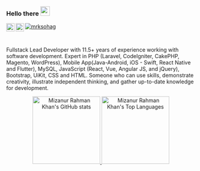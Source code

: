 <!-- <img src="https://media0.giphy.com/media/Nx0rz3jtxtEre/giphy.gif?cid=ecf05e475z0s30l4crjq7nvpzygw53ri44glm5qsrm37b0vs&rid=giphy.gif&ct=g"> -->

### Hello there <img src="https://media.giphy.com/media/hvRJCLFzcasrR4ia7z/giphy.gif" width="25">
<a href="https://mrksohag.com/](https://www.linkedin.com/in/mrksohag/">
  <img align="left" alt="Mizanur Rahman Khan | LinkedIn" width="22px" src="https://upload.wikimedia.org/wikipedia/commons/8/81/LinkedIn_icon.svg" />
</a>
<a href="https://mrksohag.com">
  <img align="left" alt="Mizanur Rahman Khan" width="22px" src="https://www.kaggle.com/static/images/favicon.ico" />
</a>


<a href="https://github.com/mrksohag" target="_blank"><p align="left"> <img src="https://komarev.com/ghpvc/?username=mrksohag&label=Profile%20views&color=129e00" alt="mrksohag" /> </p><a/> 

<br/>

Fullstack Lead Developer with 11.5+ years of experience working with software development. Expert in PHP (Laravel, CodeIgniter, CakePHP, Magento, WordPress), Mobile App(Java-Android, iOS - Swift, React Native and Flutter), MySQL, JavaScript (React, Vue, Angular JS, and jQuery), Bootstrap, UiKit, CSS and HTML. Someone who can use skills, demonstrate creativity, illustrate independent thinking, and gather up-to-date knowledge for development.

  
<div align="center">
  <a href="https://github.com/mrksohag">
  <img height="180em" src="https://github-readme-stats.vercel.app/api?username=mrksohag&show_icons=true&theme=dark&include_all_commits=true&count_private=true" alt="Mizanur Rahman Khan's GitHub stats"/>
  <img height="180em" src="https://github-readme-stats.vercel.app/api/top-langs/?username=mrksohag&layout=compact&langs_count=7&theme=dark" alt="Mizanur Rahman Khan's Top Languages"/>
    
<!--   <img height="295em"  src="https://activity-graph-ahmedshahriar.herokuapp.com/graph?username=ahmedshahriar&theme=xcode" alt="Ahmed Shahriar Sakib's GitHub Activity"/> -->
    
  </a>
</div>
